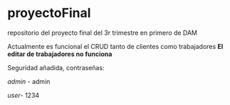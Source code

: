 # proyectoFinal
repositorio del proyecto final del 3r trimestre en primero de DAM
<p>Actualmente es funcional el CRUD tanto de clientes como trabajadores <strong>El editar de trabajadores no funciona</strong></p>
<p>Seguridad añadida, contraseñas:</p>
<p><em>admin</em> - admin</p>
<p><em>user</em>- 1234</p>
